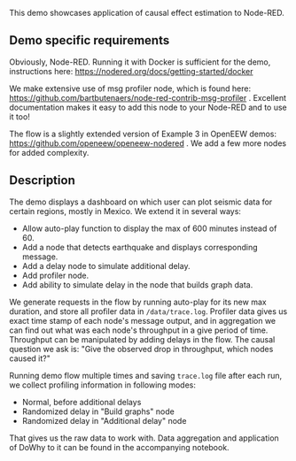 This demo showcases application of causal effect estimation to Node-RED.

## Demo specific requirements
Obviously, Node-RED. Running it with Docker is sufficient for the demo, instructions here: https://nodered.org/docs/getting-started/docker

We make extensive use of msg profiler node, which is found here: https://github.com/bartbutenaers/node-red-contrib-msg-profiler . Excellent documentation makes it easy to add this node to your Node-RED and to use it too!

The flow is a slightly extended version of Example 3 in OpenEEW demos: https://github.com/openeew/openeew-nodered . We add a few more nodes for added complexity.

## Description

The demo displays a dashboard on which user can plot seismic data for certain regions, mostly in Mexico. We extend it in several ways:
* Allow auto-play function to display the max of 600 minutes instead of 60.
* Add a node that detects earthquake and displays corresponding message.
* Add a delay node to simulate additional delay.
* Add profiler node.
* Add ability to simulate delay in the node that builds graph data.

We generate requests in the flow by running auto-play for its new max duration, and store all profiler data in `/data/trace.log`. Profiler data gives us exact time stamp of each node's message output, and in aggregation we can find out what was each node's throughput in a give period of time. Throughput can be manipulated by adding delays in the flow. The causal question we ask is: "Give the observed drop in throughput, which nodes caused it?"

Running demo flow multiple times and saving `trace.log` file after each run, we collect profiling information in following modes:
* Normal, before additional delays
* Randomized delay in "Build graphs" node
* Randomized delay in "Additional delay" node

That gives us the raw data to work with. Data aggregation and application of DoWhy to it can be found in the accompanying notebook.